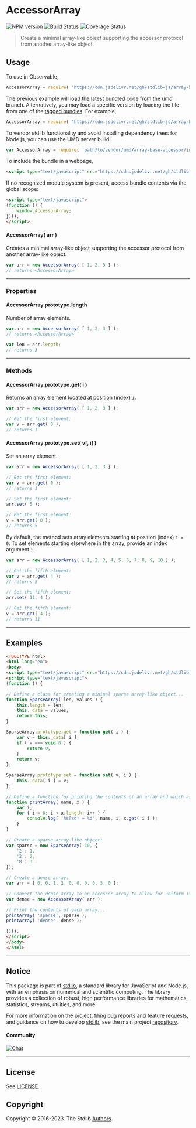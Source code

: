 <!--

@license Apache-2.0

Copyright (c) 2023 The Stdlib Authors.

Licensed under the Apache License, Version 2.0 (the "License");
you may not use this file except in compliance with the License.
You may obtain a copy of the License at

   http://www.apache.org/licenses/LICENSE-2.0

Unless required by applicable law or agreed to in writing, software
distributed under the License is distributed on an "AS IS" BASIS,
WITHOUT WARRANTIES OR CONDITIONS OF ANY KIND, either express or implied.
See the License for the specific language governing permissions and
limitations under the License.

-->

# AccessorArray

[![NPM version][npm-image]][npm-url] [![Build Status][test-image]][test-url] [![Coverage Status][coverage-image]][coverage-url] <!-- [![dependencies][dependencies-image]][dependencies-url] -->

> Create a minimal array-like object supporting the accessor protocol from another array-like object.

<!-- Section to include introductory text. Make sure to keep an empty line after the intro `section` element and another before the `/section` close. -->

<section class="intro">

</section>

<!-- /.intro -->

<!-- Package usage documentation. -->



<section class="usage">

## Usage

To use in Observable,

```javascript
AccessorArray = require( 'https://cdn.jsdelivr.net/gh/stdlib-js/array-base-accessor@umd/browser.js' )
```
The previous example will load the latest bundled code from the umd branch. Alternatively, you may load a specific version by loading the file from one of the [tagged bundles](https://github.com/stdlib-js/array-base-accessor/tags). For example,

```javascript
AccessorArray = require( 'https://cdn.jsdelivr.net/gh/stdlib-js/array-base-accessor@v0.0.1-umd/browser.js' )
```

To vendor stdlib functionality and avoid installing dependency trees for Node.js, you can use the UMD server build:

```javascript
var AccessorArray = require( 'path/to/vendor/umd/array-base-accessor/index.js' )
```

To include the bundle in a webpage,

```html
<script type="text/javascript" src="https://cdn.jsdelivr.net/gh/stdlib-js/array-base-accessor@umd/browser.js"></script>
```

If no recognized module system is present, access bundle contents via the global scope:

```html
<script type="text/javascript">
(function () {
    window.AccessorArray;
})();
</script>
```

<a name="constructor"></a>

#### AccessorArray( arr )

Creates a minimal array-like object supporting the accessor protocol from another array-like object.

```javascript
var arr = new AccessorArray( [ 1, 2, 3 ] );
// returns <AccessorArray>
```

* * *

### Properties

<a name="prop-length"></a>

#### AccessorArray.prototype.length

Number of array elements.

```javascript
var arr = new AccessorArray( [ 1, 2, 3 ] );
// returns <AccessorArray>

var len = arr.length;
// returns 3
```

* * *

### Methods

<a name="method-get"></a>

#### AccessorArray.prototype.get( i )

Returns an array element located at position (index) `i`.

```javascript
var arr = new AccessorArray( [ 1, 2, 3 ] );

// Get the first element:
var v = arr.get( 0 );
// returns 1
```

<a name="method-set"></a>

#### AccessorArray.prototype.set( v\[, i] )

Set an array element.

```javascript
var arr = new AccessorArray( [ 1, 2, 3 ] );

// Get the first element:
var v = arr.get( 0 );
// returns 1

// Set the first element:
arr.set( 5 );

// Get the first element:
v = arr.get( 0 );
// returns 5
```

By default, the method sets array elements starting at position (index) `i = 0`. To set elements starting elsewhere in the array, provide an index argument `i`.

```javascript
var arr = new AccessorArray( [ 1, 2, 3, 4, 5, 6, 7, 8, 9, 10 ] );

// Get the fifth element:
var v = arr.get( 4 );
// returns 5

// Set the fifth element:
arr.set( 11, 4 );

// Get the fifth element:
v = arr.get( 4 );
// returns 11
```

</section>

<!-- /.usage -->

<!-- Package usage notes. Make sure to keep an empty line after the `section` element and another before the `/section` close. -->

<section class="notes">

</section>

<!-- /.notes -->

<!-- Package usage examples. -->

<section class="examples">

* * *

## Examples

<!-- eslint-disable no-restricted-syntax -->

<!-- eslint no-undef: "error" -->

```html
<!DOCTYPE html>
<html lang="en">
<body>
<script type="text/javascript" src="https://cdn.jsdelivr.net/gh/stdlib-js/array-base-accessor@umd/browser.js"></script>
<script type="text/javascript">
(function () {

// Define a class for creating a minimal sparse array-like object...
function SparseArray( len, values ) {
    this.length = len;
    this._data = values;
    return this;
}

SparseArray.prototype.get = function get( i ) {
    var v = this._data[ i ];
    if ( v === void 0 ) {
        return 0;
    }
    return v;
};

SparseArray.prototype.set = function set( v, i ) {
    this._data[ i ] = v;
};

// Define a function for printing the contents of an array and which assumes accessor protocol support:
function printArray( name, x ) {
    var i;
    for ( i = 0; i < x.length; i++ ) {
        console.log( '%s[%d] = %d', name, i, x.get( i ) );
    }
}

// Create a sparse array-like object:
var sparse = new SparseArray( 10, {
    '2': 1,
    '3': 2,
    '8': 3
});

// Create a dense array:
var arr = [ 0, 0, 1, 2, 0, 0, 0, 0, 3, 0 ];

// Convert the dense array to an accessor array to allow for uniform iteration:
var dense = new AccessorArray( arr );

// Print the contents of each array...
printArray( 'sparse', sparse );
printArray( 'dense', dense );

})();
</script>
</body>
</html>
```

</section>

<!-- /.examples -->

<!-- Section to include cited references. If references are included, add a horizontal rule *before* the section. Make sure to keep an empty line after the `section` element and another before the `/section` close. -->

<section class="references">

</section>

<!-- /.references -->

<!-- Section for related `stdlib` packages. Do not manually edit this section, as it is automatically populated. -->

<section class="related">

</section>

<!-- /.related -->

<!-- Section for all links. Make sure to keep an empty line after the `section` element and another before the `/section` close. -->


<section class="main-repo" >

* * *

## Notice

This package is part of [stdlib][stdlib], a standard library for JavaScript and Node.js, with an emphasis on numerical and scientific computing. The library provides a collection of robust, high performance libraries for mathematics, statistics, streams, utilities, and more.

For more information on the project, filing bug reports and feature requests, and guidance on how to develop [stdlib][stdlib], see the main project [repository][stdlib].

#### Community

[![Chat][chat-image]][chat-url]

---

## License

See [LICENSE][stdlib-license].


## Copyright

Copyright &copy; 2016-2023. The Stdlib [Authors][stdlib-authors].

</section>

<!-- /.stdlib -->

<!-- Section for all links. Make sure to keep an empty line after the `section` element and another before the `/section` close. -->

<section class="links">

[npm-image]: http://img.shields.io/npm/v/@stdlib/array-base-accessor.svg
[npm-url]: https://npmjs.org/package/@stdlib/array-base-accessor

[test-image]: https://github.com/stdlib-js/array-base-accessor/actions/workflows/test.yml/badge.svg?branch=v0.0.1
[test-url]: https://github.com/stdlib-js/array-base-accessor/actions/workflows/test.yml?query=branch:v0.0.1

[coverage-image]: https://img.shields.io/codecov/c/github/stdlib-js/array-base-accessor/main.svg
[coverage-url]: https://codecov.io/github/stdlib-js/array-base-accessor?branch=main

<!--

[dependencies-image]: https://img.shields.io/david/stdlib-js/array-base-accessor.svg
[dependencies-url]: https://david-dm.org/stdlib-js/array-base-accessor/main

-->

[chat-image]: https://img.shields.io/gitter/room/stdlib-js/stdlib.svg
[chat-url]: https://gitter.im/stdlib-js/stdlib/

[stdlib]: https://github.com/stdlib-js/stdlib

[stdlib-authors]: https://github.com/stdlib-js/stdlib/graphs/contributors

[umd]: https://github.com/umdjs/umd
[es-module]: https://developer.mozilla.org/en-US/docs/Web/JavaScript/Guide/Modules

[deno-url]: https://github.com/stdlib-js/array-base-accessor/tree/deno
[umd-url]: https://github.com/stdlib-js/array-base-accessor/tree/umd
[esm-url]: https://github.com/stdlib-js/array-base-accessor/tree/esm
[branches-url]: https://github.com/stdlib-js/array-base-accessor/blob/main/branches.md

[stdlib-license]: https://raw.githubusercontent.com/stdlib-js/array-base-accessor/main/LICENSE

</section>

<!-- /.links -->
